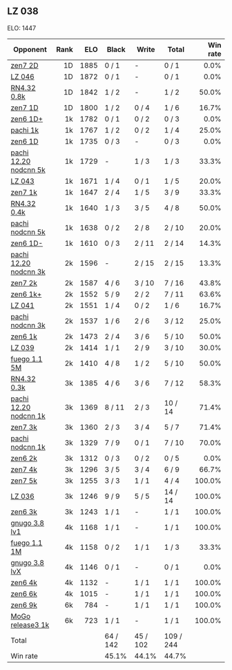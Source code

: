 ## LZ 038 ##

ELO: 1447

Opponent | Rank | ELO | Black | Write | Total | Win rate
---------|-----:|----:|-------|-------|-------|-------:
[zen7 2D](zen7%202D.md) | 1D | 1885 | 0 / 1 | - | 0 / 1 | 0.0%
[LZ 046](LZ%20046.md) | 1D | 1872 | 0 / 1 | - | 0 / 1 | 0.0%
[RN4.32 0.8k](RN4.32%200.8k.md) | 1D | 1842 | 1 / 2 | - | 1 / 2 | 50.0%
[zen7 1D](zen7%201D.md) | 1D | 1800 | 1 / 2 | 0 / 4 | 1 / 6 | 16.7%
[zen6 1D+](zen6%201D+.md) | 1k | 1782 | 0 / 1 | 0 / 2 | 0 / 3 | 0.0%
[pachi 1k](pachi%201k.md) | 1k | 1767 | 1 / 2 | 0 / 2 | 1 / 4 | 25.0%
[zen6 1D](zen6%201D.md) | 1k | 1735 | 0 / 3 | - | 0 / 3 | 0.0%
[pachi 12.20 nodcnn 5k](pachi%2012.20%20nodcnn%205k.md) | 1k | 1729 | - | 1 / 3 | 1 / 3 | 33.3%
[LZ 043](LZ%20043.md) | 1k | 1671 | 1 / 4 | 0 / 1 | 1 / 5 | 20.0%
[zen7 1k](zen7%201k.md) | 1k | 1647 | 2 / 4 | 1 / 5 | 3 / 9 | 33.3%
[RN4.32 0.4k](RN4.32%200.4k.md) | 1k | 1640 | 1 / 3 | 3 / 5 | 4 / 8 | 50.0%
[pachi nodcnn 5k](pachi%20nodcnn%205k.md) | 1k | 1638 | 0 / 2 | 2 / 8 | 2 / 10 | 20.0%
[zen6 1D-](zen6%201D-.md) | 1k | 1610 | 0 / 3 | 2 / 11 | 2 / 14 | 14.3%
[pachi 12.20 nodcnn 3k](pachi%2012.20%20nodcnn%203k.md) | 2k | 1596 | - | 2 / 15 | 2 / 15 | 13.3%
[zen7 2k](zen7%202k.md) | 2k | 1587 | 4 / 6 | 3 / 10 | 7 / 16 | 43.8%
[zen6 1k+](zen6%201k+.md) | 2k | 1552 | 5 / 9 | 2 / 2 | 7 / 11 | 63.6%
[LZ 041](LZ%20041.md) | 2k | 1551 | 1 / 4 | 0 / 2 | 1 / 6 | 16.7%
[pachi nodcnn 3k](pachi%20nodcnn%203k.md) | 2k | 1537 | 1 / 6 | 2 / 6 | 3 / 12 | 25.0%
[zen6 1k](zen6%201k.md) | 2k | 1473 | 2 / 4 | 3 / 6 | 5 / 10 | 50.0%
[LZ 039](LZ%20039.md) | 2k | 1414 | 1 / 1 | 2 / 9 | 3 / 10 | 30.0%
[fuego 1.1 5M](fuego%201.1%205M.md) | 2k | 1410 | 4 / 8 | 1 / 2 | 5 / 10 | 50.0%
[RN4.32 0.3k](RN4.32%200.3k.md) | 3k | 1385 | 4 / 6 | 3 / 6 | 7 / 12 | 58.3%
[pachi 12.20 nodcnn 1k](pachi%2012.20%20nodcnn%201k.md) | 3k | 1369 | 8 / 11 | 2 / 3 | 10 / 14 | 71.4%
[zen7 3k](zen7%203k.md) | 3k | 1360 | 2 / 3 | 3 / 4 | 5 / 7 | 71.4%
[pachi nodcnn 1k](pachi%20nodcnn%201k.md) | 3k | 1329 | 7 / 9 | 0 / 1 | 7 / 10 | 70.0%
[zen6 2k](zen6%202k.md) | 3k | 1312 | 0 / 3 | 0 / 2 | 0 / 5 | 0.0%
[zen7 4k](zen7%204k.md) | 3k | 1296 | 3 / 5 | 3 / 4 | 6 / 9 | 66.7%
[zen7 5k](zen7%205k.md) | 3k | 1255 | 3 / 3 | 1 / 1 | 4 / 4 | 100.0%
[LZ 036](LZ%20036.md) | 3k | 1246 | 9 / 9 | 5 / 5 | 14 / 14 | 100.0%
[zen6 3k](zen6%203k.md) | 3k | 1243 | 1 / 1 | - | 1 / 1 | 100.0%
[gnugo 3.8 lv1](gnugo%203.8%20lv1.md) | 4k | 1168 | 1 / 1 | - | 1 / 1 | 100.0%
[fuego 1.1 1M](fuego%201.1%201M.md) | 4k | 1158 | 0 / 2 | 1 / 1 | 1 / 3 | 33.3%
[gnugo 3.8 lvX](gnugo%203.8%20lvX.md) | 4k | 1146 | 0 / 1 | - | 0 / 1 | 0.0%
[zen6 4k](zen6%204k.md) | 4k | 1132 | - | 1 / 1 | 1 / 1 | 100.0%
[zen6 6k](zen6%206k.md) | 4k | 1015 | - | 1 / 1 | 1 / 1 | 100.0%
[zen6 9k](zen6%209k.md) | 6k | 784 | - | 1 / 1 | 1 / 1 | 100.0%
[MoGo release3 1k](MoGo%20release3%201k.md) | 6k | 723 | 1 / 1 | - | 1 / 1 | 100.0%
Total | | | 64 / 142 | 45 / 102 | 109 / 244 | 
Win rate| | | 45.1% | 44.1% | 44.7% | 

